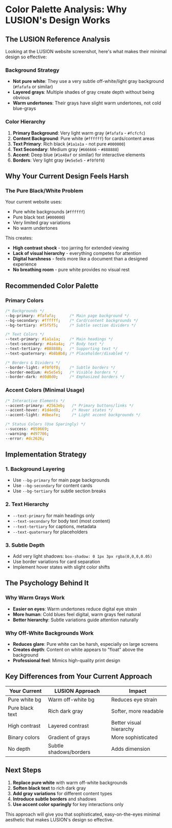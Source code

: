 # Color Palette Analysis: Why LUSION's Design Works

## The LUSION Reference Analysis

Looking at the LUSION website screenshot, here's what makes their minimal design so effective:

### Background Strategy
- **Not pure white**: They use a very subtle off-white/light gray background (`#fafafa` or similar)
- **Layered grays**: Multiple shades of gray create depth without being obvious
- **Warm undertones**: Their grays have slight warm undertones, not cold blue-grays

### Color Hierarchy
1. **Primary Background**: Very light warm gray (`#fafafa` - `#fcfcfc`)
2. **Content Background**: Pure white (`#ffffff`) for cards/content areas
3. **Text Primary**: Rich black (`#1a1a1a` - not pure `#000000`)
4. **Text Secondary**: Medium gray (`#666666` - `#888888`)
5. **Accent**: Deep blue (`#1e40af` or similar) for interactive elements
6. **Borders**: Very light gray (`#e5e5e5` - `#f0f0f0`)

## Why Your Current Design Feels Harsh

### The Pure Black/White Problem
Your current website uses:
- Pure white backgrounds (`#ffffff`)
- Pure black text (`#000000`)
- Very limited gray variations
- No warm undertones

This creates:
- **High contrast shock** - too jarring for extended viewing
- **Lack of visual hierarchy** - everything competes for attention
- **Digital harshness** - feels more like a document than a designed experience
- **No breathing room** - pure white provides no visual rest

## Recommended Color Palette

### Primary Colors
```css
/* Backgrounds */
--bg-primary: #fafafa;      /* Main page background */
--bg-secondary: #ffffff;    /* Card/content backgrounds */
--bg-tertiary: #f5f5f5;     /* Subtle section dividers */

/* Text Colors */
--text-primary: #1a1a1a;    /* Main headings */
--text-secondary: #4a4a4a;  /* Body text */
--text-tertiary: #888888;   /* Supporting text */
--text-quaternary: #b8b8b8; /* Placeholder/disabled */

/* Borders & Dividers */
--border-light: #f0f0f0;    /* Subtle borders */
--border-medium: #e5e5e5;   /* Visible borders */
--border-dark: #d0d0d0;     /* Emphasized borders */
```

### Accent Colors (Minimal Usage)
```css
/* Interactive Elements */
--accent-primary: #2563eb;   /* Primary buttons/links */
--accent-hover: #1d4ed8;     /* Hover states */
--accent-light: #dbeafe;     /* Light accent backgrounds */

/* Status Colors (Use Sparingly) */
--success: #059669;
--warning: #d97706;
--error: #dc2626;
```

## Implementation Strategy

### 1. Background Layering
- Use `--bg-primary` for main page backgrounds
- Use `--bg-secondary` for content cards
- Use `--bg-tertiary` for subtle section breaks

### 2. Text Hierarchy
- `--text-primary` for main headings only
- `--text-secondary` for body text (most content)
- `--text-tertiary` for captions, metadata
- `--text-quaternary` for placeholders

### 3. Subtle Depth
- Add very light shadows: `box-shadow: 0 1px 3px rgba(0,0,0,0.05)`
- Use border variations for card separation
- Implement hover states with slight color shifts

## The Psychology Behind It

### Why Warm Grays Work
- **Easier on eyes**: Warm undertones reduce digital eye strain
- **More human**: Cold blues feel digital, warm grays feel natural
- **Better hierarchy**: Subtle variations guide attention naturally

### Why Off-White Backgrounds Work
- **Reduces glare**: Pure white can be harsh, especially on large screens
- **Creates depth**: Content on white appears to "float" above the background
- **Professional feel**: Mimics high-quality print design

## Key Differences from Your Current Approach

| Your Current | LUSION Approach | Impact |
|-------------|-----------------|---------|
| Pure white bg | Warm off-white bg | Reduces eye strain |
| Pure black text | Rich dark gray | Softer, more readable |
| High contrast | Layered contrast | Better visual hierarchy |
| Binary colors | Gradient of grays | More sophisticated |
| No depth | Subtle shadows/borders | Adds dimension |

## Next Steps

1. **Replace pure white** with warm off-white backgrounds
2. **Soften black text** to rich dark gray
3. **Add gray variations** for different content types
4. **Introduce subtle borders** and shadows
5. **Use accent color sparingly** for key interactions only

This approach will give you that sophisticated, easy-on-the-eyes minimal aesthetic that makes LUSION's design so effective.